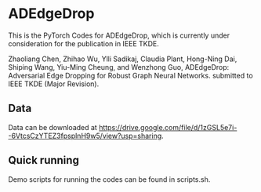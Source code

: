 # ADEdgeDrop
   This is the PyTorch Codes for ADEdgeDrop, which is currently under consideration for the publication in IEEE TKDE.

   Zhaoliang Chen, Zhihao Wu, Ylli Sadikaj, Claudia Plant, Hong-Ning Dai, Shiping Wang, Yiu-Ming Cheung, and Wenzhong Guo, ADEdgeDrop: Adversarial Edge Dropping for Robust Graph Neural Networks. submitted to IEEE TKDE (Major Revision).
   
## Data
Data can be downloaded at https://drive.google.com/file/d/1zGSL5e7i--6VtcsCzYTEZ3fpsplnH9w5/view?usp=sharing.

## Quick running
Demo scripts for running the codes can be found in scripts.sh.

